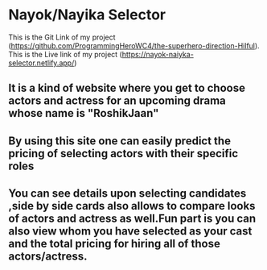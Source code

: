 # Nayok/Nayika Selector

This is the Git Link of my project (https://github.com/ProgrammingHeroWC4/the-superhero-direction-Hilful).
This is the Live link of my project (https://nayok-naiyka-selector.netlify.app/)

## It is a kind of website where you get to choose actors and actress for an upcoming drama whose name is "RoshikJaan"
## By using this site one can easily predict the pricing of selecting actors with their specific roles
## You can see details upon selecting candidates ,side by side cards also allows to compare looks of actors and actress as well.Fun part is you can also view whom you have selected as your cast and the total pricing for hiring all of those actors/actress.
